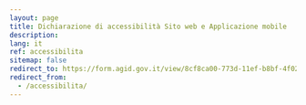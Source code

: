 ```yaml
---
layout: page
title: Dichiarazione di accessibilità Sito web e Applicazione mobile
description:
lang: it
ref: accessibilita
sitemap: false
redirect_to: https://form.agid.gov.it/view/8cf8ca00-773d-11ef-b8bf-4f02c3f2bc4b
redirect_from:
  - /accessibilita/
---
```


